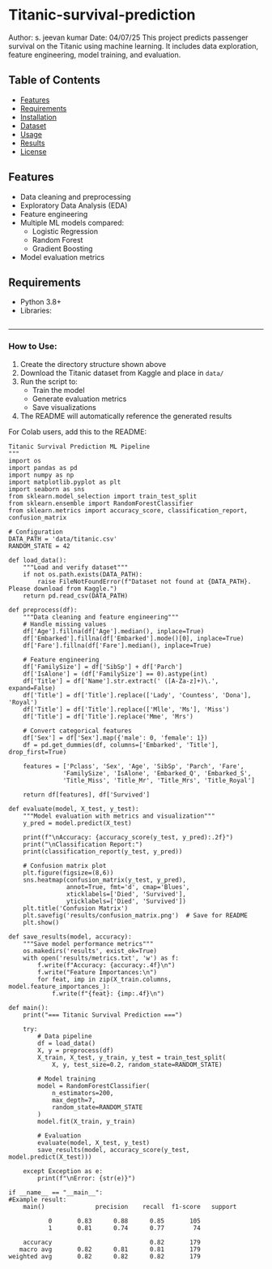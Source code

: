 # Titanic-survival-prediction
Author: s. jeevan kumar
Date: 04/07/25
This project predicts passenger survival on the Titanic using machine learning. It includes data exploration, feature engineering, model training, and evaluation.

## Table of Contents
- [Features](#features)
- [Requirements](#requirements)
- [Installation](#installation)
- [Dataset](#dataset)
- [Usage](#usage)
- [Results](#results)
- [License](#license)

## Features
- Data cleaning and preprocessing
- Exploratory Data Analysis (EDA)
- Feature engineering
- Multiple ML models compared:
  - Logistic Regression
  - Random Forest
  - Gradient Boosting
- Model evaluation metrics

## Requirements
- Python 3.8+
- Libraries:
  ```bash
  
---

### How to Use:
1. Create the directory structure shown above
2. Download the Titanic dataset from Kaggle and place in `data/`
3. Run the script to:
   - Train the model
   - Generate evaluation metrics
   - Save visualizations
4. The README will automatically reference the generated results

For Colab users, add this to the README:
```markdown"""
Titanic Survival Prediction ML Pipeline
"""
import os
import pandas as pd
import numpy as np
import matplotlib.pyplot as plt
import seaborn as sns
from sklearn.model_selection import train_test_split
from sklearn.ensemble import RandomForestClassifier
from sklearn.metrics import accuracy_score, classification_report, confusion_matrix

# Configuration
DATA_PATH = 'data/titanic.csv'
RANDOM_STATE = 42

def load_data():
    """Load and verify dataset"""
    if not os.path.exists(DATA_PATH):
        raise FileNotFoundError(f"Dataset not found at {DATA_PATH}. Please download from Kaggle.")
    return pd.read_csv(DATA_PATH)

def preprocess(df):
    """Data cleaning and feature engineering"""
    # Handle missing values
    df['Age'].fillna(df['Age'].median(), inplace=True)
    df['Embarked'].fillna(df['Embarked'].mode()[0], inplace=True)
    df['Fare'].fillna(df['Fare'].median(), inplace=True)
    
    # Feature engineering
    df['FamilySize'] = df['SibSp'] + df['Parch']
    df['IsAlone'] = (df['FamilySize'] == 0).astype(int)
    df['Title'] = df['Name'].str.extract(' ([A-Za-z]+)\.', expand=False)
    df['Title'] = df['Title'].replace(['Lady', 'Countess', 'Dona'], 'Royal')
    df['Title'] = df['Title'].replace(['Mlle', 'Ms'], 'Miss')
    df['Title'] = df['Title'].replace('Mme', 'Mrs')
    
    # Convert categorical features
    df['Sex'] = df['Sex'].map({'male': 0, 'female': 1})
    df = pd.get_dummies(df, columns=['Embarked', 'Title'], drop_first=True)
    
    features = ['Pclass', 'Sex', 'Age', 'SibSp', 'Parch', 'Fare', 
               'FamilySize', 'IsAlone', 'Embarked_Q', 'Embarked_S',
               'Title_Miss', 'Title_Mr', 'Title_Mrs', 'Title_Royal']
    
    return df[features], df['Survived']

def evaluate(model, X_test, y_test):
    """Model evaluation with metrics and visualization"""
    y_pred = model.predict(X_test)
    
    print(f"\nAccuracy: {accuracy_score(y_test, y_pred):.2f}")
    print("\nClassification Report:")
    print(classification_report(y_test, y_pred))
    
    # Confusion matrix plot
    plt.figure(figsize=(8,6))
    sns.heatmap(confusion_matrix(y_test, y_pred), 
                annot=True, fmt='d', cmap='Blues',
                xticklabels=['Died', 'Survived'],
                yticklabels=['Died', 'Survived'])
    plt.title('Confusion Matrix')
    plt.savefig('results/confusion_matrix.png')  # Save for README
    plt.show()

def save_results(model, accuracy):
    """Save model performance metrics"""
    os.makedirs('results', exist_ok=True)
    with open('results/metrics.txt', 'w') as f:
        f.write(f"Accuracy: {accuracy:.4f}\n")
        f.write("Feature Importances:\n")
        for feat, imp in zip(X_train.columns, model.feature_importances_):
            f.write(f"{feat}: {imp:.4f}\n")

def main():
    print("=== Titanic Survival Prediction ===")
    
    try:
        # Data pipeline
        df = load_data()
        X, y = preprocess(df)
        X_train, X_test, y_train, y_test = train_test_split(
            X, y, test_size=0.2, random_state=RANDOM_STATE)
        
        # Model training
        model = RandomForestClassifier(
            n_estimators=200,
            max_depth=7,
            random_state=RANDOM_STATE
        )
        model.fit(X_train, y_train)
        
        # Evaluation
        evaluate(model, X_test, y_test)
        save_results(model, accuracy_score(y_test, model.predict(X_test)))
        
    except Exception as e:
        print(f"\nError: {str(e)}")

if __name__ == "__main__":
#Example result:
    main()              precision    recall  f1-score   support

           0       0.83      0.88      0.85       105
           1       0.81      0.74      0.77        74

    accuracy                           0.82       179
   macro avg       0.82      0.81      0.81       179
weighted avg       0.82      0.82      0.82       179
